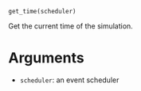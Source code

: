 ```
get_time(scheduler)
```

Get the current time of the simulation. 

# Arguments

  * `scheduler`: an event scheduler
